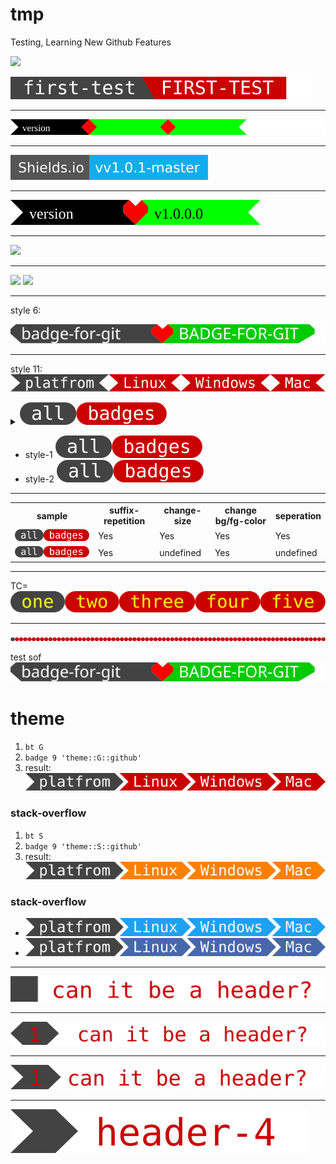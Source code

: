# tmp
Testing, Learning New Github Features  

![](https://img.shields.io/badge/dynamic/json.svg?uri=https://raw.githubusercontent.com/k-five/tmp/master/package.json&query=$.bline&label=Shields.io&prefix=v&suffix=-master&colorB=10ADED&style=flat-square)

![](https://github.com/k-five/tmp/blob/master/first-test.svg)
<hr>

![](https://github.com/k-five/tmp/blob/master/badge.svg)

<hr>

![](https://github.com/k-five/tmp/blob/master/test.svg)

<hr>

![](https://github.com/k-five/tmp/blob/master/heart.svg)

<hr>




<a href="https://k-five.github.io">
<img src="https://github.com/k-five/tmp/blob/master/title.svg" />
</a>

<hr>

<img src="https://github.com/k-five/tmp/blob/master/title2.svg" />


<img src="https://github.com/k-five/tmp/blob/master/line.svg" />

<hr>

style 6:

<img src="https://github.com/k-five/tmp/blob/master/6.svg" />

<hr>

style 11:  
<img src="https://github.com/k-five/tmp/blob/master/11.svg" />


<details>
  <summary><img src="https://github.com/k-five/tmp/blob/master/ab.svg" /></summary>
  test
</details>

  - style-1 <img src="https://github.com/k-five/tmp/blob/master/ab.svg" />  
  - style-2 <img src="https://github.com/k-five/tmp/blob/master/ab.svg" />  
  


<hr>

<table>                                                                                                                                                                                                
    <tr>                                                                                                                                                                                                                                                                                         
      <th>sample</th>                                                                                                                                                                                  
      <th>suffix-repetition</th>                                                                                                                                                                       
      <th>change-size</th>                                                                                                                                                                             
      <th>change bg/fg-color</th>                                                                                                                                                                        
      <th>seperation</th>                                                                                                                                                                        
    </tr>                                                                                                                                                                                              
    <tr>                                                                                                                                                                              
      <td><img src="https://github.com/k-five/tmp/blob/master/ab.svg" /></td>                                                                                                                          
      <td>Yes</td>                                                                                                                                                                               
      <td>Yes</td>                                                                                                                                                                               
      <td>Yes</td>                                                                                                                                                                               
      <td>Yes</td>                                                                                                                                                                                   
    </tr>                                                                                                                             
      <tr>                                                                                                                                                                              
      <td><img src="https://github.com/k-five/tmp/blob/master/ab.svg" /></td>                                                                                                                          
      <td>Yes</td>                                                                                                                                                                               
      <td>undefined</td>                                                                                                                                                                               
      <td>Yes</td>                                                                                                                                                                               
      <td>undefined</td>                                                                                                                                                                                   
    </tr>  
</table>                                                                                                                                                                                               
         

<hr>

TC=  
<img src="https://github.com/k-five/tmp/blob/master/tc.svg" /> 


<hr>

<img src="https://github.com/k-five/tmp/blob/master/l.svg" /> 

test sof  
<img src="https://raw.githubusercontent.com/k-five/tmp/master/6.svg?sanitize=true" />

<h1>theme</h1>

 1. `bt G`  
 2. `badge 9 'theme::G::github'`
 3. result: <img src="https://github.com/k-five/tmp/blob/master/dlm.svg" />  
 
<h3> stack-overflow</h3>

 1. `bt S`  
 2. `badge 9 'theme::S::github'`
 3. result:  <img src="https://github.com/k-five/tmp/blob/master/S.svg" />  
 
 <h3> stack-overflow</h3>
 
 - <img src="https://github.com/k-five/tmp/blob/master/T.svg" />  
 - <img src="https://github.com/k-five/tmp/blob/master/F.svg" />  
 
 <hr>
 
 <img src="https://github.com/k-five/tmp/blob/master/h1.svg" />  
 
 <hr>
 
 <img src="https://github.com/k-five/tmp/blob/master/h2.svg" />  
 
  <hr>
 
 <img src="https://github.com/k-five/tmp/blob/master/h3.svg" />  
 
   <hr>
 
 <img src="https://github.com/k-five/tmp/blob/master/h4.svg" />  
